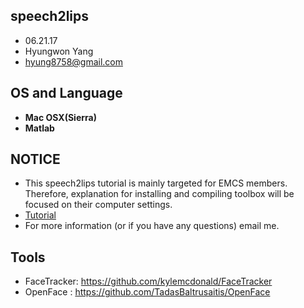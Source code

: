 ## speech2lips

* 06.21.17
* Hyungwon Yang
* hyung8758@gmail.com

## OS and Language
* **Mac OSX(Sierra)** 
* **Matlab**

## NOTICE
* This speech2lips tutorial is mainly targeted for EMCS members. Therefore, explanation for installing and compiling toolbox will be focused on their computer settings.
* [Tutorial](http://hyungwonsnotebook.blogspot.kr/2017/06/speech2face-instruction.html)
* For more information (or if you have any questions) email me. 

## Tools 
* FaceTracker: https://github.com/kylemcdonald/FaceTracker
* OpenFace : https://github.com/TadasBaltrusaitis/OpenFace